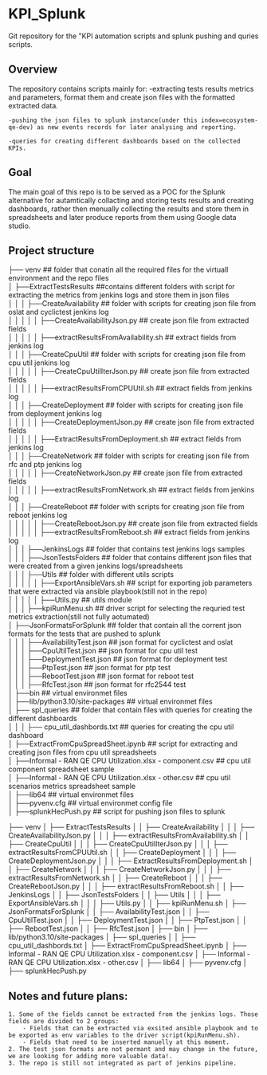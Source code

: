 # KPI_Splunk
Git repository for the "KPI automation scripts and splunk pushing and quries scripts.

## Overview

The repository contains scripts mainly for:
    -extracting tests results metrics and parameters, format them and create json 
     files with the formatted extracted data.

    -pushing the json files to splunk instance(under this index=ecosystem-qe-dev) as new events records for later analysing and reporting.

    -queries for creating different dashboards based on the collected KPIs.

## Goal
The main goal of this repo is to be served as a POC for the Splunk alternative for autamtically collacting and storing tests results and creating dashboards,
rather then menually collecting the results and store them in spreadsheets and later produce reports from them using Google data studio.


## Project structure

├── venv                                                        ## folder that conatin all the required files for the virtuall environment and the repo files<br>
│   ├──ExtractTestsResults                                      ##contains different folders with script for extracting the metrics from jenkins logs and store them in json files<br>
│   │   │   ├──CreateAvailability                               ## folder with scripts for creating json file from oslat and cyclictest jenkins log<br>
│   │   │   │   │   ├──CreateAvailabilityJson.py                ## create json file from extracted fields<br>
│   │   │   │   │   ├──extractResultsFromAvailability.sh        ## extract fields from jenkins log<br>
│   │   │   ├──CreateCpuUtil                                    ## folder with scripts for creating json file from cpu util jenkins log<br>
│   │   │   │   │   ├──CreateCpuUtilIterJson.py                 ## create json file from extracted fields<br>
│   │   │   │   │   ├──extractResultsFromCPUUtil.sh             ## extract fields from jenkins log<br>
│   │   │   ├──CreateDeployment                                 ## folder with scripts for creating json file from deployment jenkins log<br>
│   │   │   │   │   ├──CreateDeploymentJson.py                  ## create json file from extracted fields<br>
│   │   │   │   │   ├──ExtractResultsFromDeployment.sh          ## extract fields from jenkins log<br>
│   │   │   ├──CreateNetwork                                    ## folder with scripts for creating json file from rfc and ptp jenkins log<br>
│   │   │   │   │   ├──CreateNetworkJson.py                     ## create json file from extracted fields<br>
│   │   │   │   │   ├──extractResultsFromNetwork.sh             ## extract fields from jenkins log<br>
│   │   │   ├──CreateReboot                                     ## folder with scripts for creating json file from reboot jenkins log<br>
│   │   │   │   │   ├──CreateRebootJson.py                      ## create json file from extracted fields<br>
│   │   │   │   │   ├──extractResultsFromReboot.sh              ## extract fields from jenkins log<br>
│   │   │   ├──JenkinsLogs                                      ## folder that contains test jenkins logs samples<br>
│   │   │   ├──JsonTestsFolders                                 ## folder that contains different json files that were created from a given jenkins logs/spreadsheets<br>
│   │   │   ├──Utils                                            ## folder with different utils scripts<br>
│   │   │   │   │   ├──ExportAnsibleVars.sh                     ## script for exporting job parameters that were extracted via ansible playbook(still not in the repo)<br>
│   │   │   │   │   ├──Utils.py                                 ## utils module <br>
│   │   │   ├──kpiRunMenu.sh                                    ## driver script for selecting the requried test metrics extraction(still not fully aotumated)<br>
│   ├──JsonFormatsForSplunk                                     ##  folder that contain all the corrent json formats for the tests that are pushed to splunk<br>
│   │   │   ├──AvailabilityTest.json                            ## json format for cyclictest and oslat<br>
│   │   │   ├──CpuUtilTest.json                                 ## json format for cpu util test<br>
│   │   │   ├──DeploymentTest.json                              ## json format for deployment test<br>
│   │   │   ├──PtpTest.json                                     ## json format for ptp test<br>
│   │   │   ├──RebootTest.json                                  ## json format for reboot test<br>
│   │   │   ├──RfcTest.json                                     ## json format for rfc2544 test<br>
│   ├──bin                                                      ## virtual environmet files<br>
│   ├──lib/python3.10/site-packages                             ## virtual environmet files<br>
│   ├── spl_queries                                             ## folder that contain files with queries for creating the different dashboards<br>
│   │   │   ├── cpu_util_dashbords.txt                          ## queries for creating the cpu util dashboard<br>
│   ├──ExtractFromCpuSpreadSheet.ipynb                          ## script for extracting and creating json files from cpu util spreadsheets<br>
│   ├──Informal - RAN QE CPU Utilization.xlsx - component.csv   ## cpu util component spreadsheet sample<br>
│   ├──Informal - RAN QE CPU Utilization.xlsx - other.csv       ## cpu util scenarios metrics spreadsheet sample<br>
│   ├──lib64                                                    ## virtual environmet files<br>
│   ├──pyvenv.cfg                                               ## virtual environmet config file<br>
│   ├──splunkHecPush.py                                         ## script for pushing json files to splunk<br>


├── venv 
│   ├── ExtractTestsResults 
│   │   ├── CreateAvailability 
│   │   │   ├── CreateAvailabilityJson.py 
│   │   │   ├── extractResultsFromAvailability.sh 
│   │   ├── CreateCpuUtil 
│   │   │   ├── CreateCpuUtilIterJson.py 
│   │   │   ├── extractResultsFromCPUUtil.sh 
│   │   ├── CreateDeployment 
│   │   │   ├── CreateDeploymentJson.py 
│   │   │   ├── ExtractResultsFromDeployment.sh 
│   │   ├── CreateNetwork 
│   │   │   ├── CreateNetworkJson.py 
│   │   │   ├── extractResultsFromNetwork.sh 
│   │   ├── CreateReboot 
│   │   │   ├── CreateRebootJson.py 
│   │   │   ├── extractResultsFromReboot.sh 
│   │   ├── JenkinsLogs 
│   │   ├── JsonTestsFolders 
│   │   ├── Utils 
│   │   │   ├── ExportAnsibleVars.sh 
│   │   │   ├── Utils.py 
│   │   ├── kpiRunMenu.sh 
│   ├── JsonFormatsForSplunk 
│   │   ├── AvailabilityTest.json 
│   │   ├── CpuUtilTest.json 
│   │   ├── DeploymentTest.json 
│   │   ├── PtpTest.json 
│   │   ├── RebootTest.json 
│   │   ├── RfcTest.json 
│   ├── bin 
│   ├── lib/python3.10/site-packages 
│   ├── spl_queries 
│   │   ├── cpu_util_dashbords.txt 
│   ├── ExtractFromCpuSpreadSheet.ipynb 
│   ├── Informal - RAN QE CPU Utilization.xlsx - component.csv 
│   ├── Informal - RAN QE CPU Utilization.xlsx - other.csv 
│   ├── lib64 
│   ├── pyvenv.cfg 
│   ├── splunkHecPush.py 


## Notes and future plans:
    1. Some of the fields cannot be extracted from the jenkins logs. Those fields are divided to 2 groups:
        - Fields that can be extracted via exsited ansible playbook and to be exported as env variables to the driver script(kpiRunMenu.sh).
        - Fields that need to be inserted manuelly at this moment.
    2. The test json formats are not permant and may change in the future, we are looking for adding more valuable data!.
    3. The repo is still not integrated as part of jenkins pipeline.